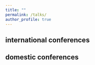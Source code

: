 ```yaml
---
title: ""
permalink: /talks/
author_profile: true
---
```


## international conferences 


## domestic conferences 
